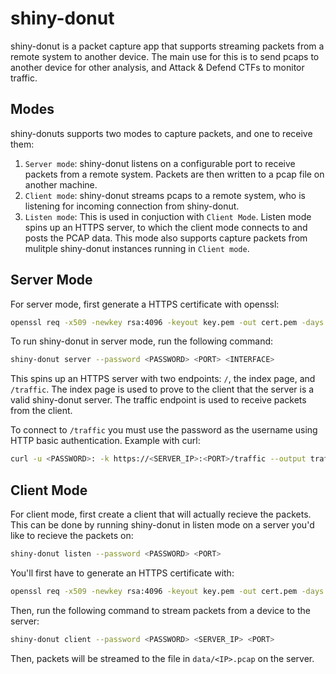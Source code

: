# shiny-donut

shiny-donut is a packet capture app that supports streaming packets from a remote system to another device. The main use for this is to send pcaps to another device for other analysis, and Attack & Defend CTFs to monitor traffic.

## Modes

shiny-donuts supports two modes to capture packets, and one to receive them:

1. `Server mode`: shiny-donut listens on a configurable port to receive packets from a remote system. Packets are then written to a pcap file on another machine.
2. `Client mode`: shiny-donut streams pcaps to a remote system, who is listening for incoming connection from shiny-donut.
3. `Listen mode`: This is used in conjuction with `Client Mode`. Listen mode spins up an HTTPS server, to which the client mode connects to and posts the PCAP data. This mode also supports capture packets from mulitple shiny-donut instances running in `Client mode`.

## Server Mode

For server mode, first generate a HTTPS certificate with openssl:

```bash
openssl req -x509 -newkey rsa:4096 -keyout key.pem -out cert.pem -days 365
```
To run shiny-donut in server mode, run the following command:

```bash
shiny-donut server --password <PASSWORD> <PORT> <INTERFACE>
```

This spins up an HTTPS server with two endpoints: `/`, the index page, and `/traffic`. The index page is used to prove to the client that the server is a valid shiny-donut server. The traffic endpoint is used to receive packets from the client.

To connect to `/traffic` you must use the password as the username using HTTP basic authentication. Example with curl:

```bash
curl -u <PASSWORD>: -k https://<SERVER_IP>:<PORT>/traffic --output traffic.pcap
```

## Client Mode

For client mode, first create a client that will actually recieve the packets. This can be done by running shiny-donut in listen mode on a server you'd like to recieve the packets on:

```bash
shiny-donut listen --password <PASSWORD> <PORT>
```

You'll first have to generate an HTTPS certificate with:

```bash
openssl req -x509 -newkey rsa:4096 -keyout key.pem -out cert.pem -days 365
```

Then, run the following command to stream packets from a device to the server:

```bash
shiny-donut client --password <PASSWORD> <SERVER_IP> <PORT>
```

Then, packets will be streamed to the file in `data/<IP>.pcap` on the server.
